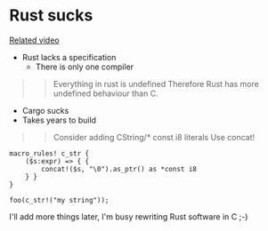 # Rust sucks

[Related video](/rust.webm)

* Rust lacks a specification
  * There is only one compiler
>>Everything in rust is undefined
>>Therefore Rust has more undefined behaviour than C.

* Cargo sucks
* Takes years to build

>>Consider adding CString/* const i8 literals
>>Use concat!

```
macro_rules! c_str {
    ($s:expr) => { {
        concat!($s, "\0").as_ptr() as *const i8
    } }
}

foo(c_str!("my string"));
```

I'll add more things later, I'm busy rewriting Rust software in C ;-)
